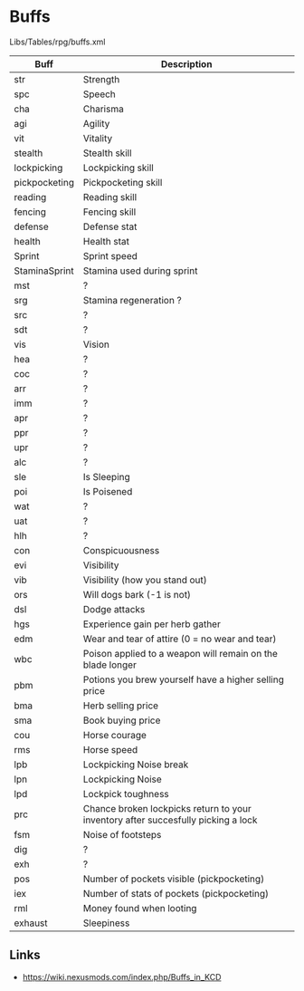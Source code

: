 # Buffs

Libs/Tables/rpg/buffs.xml

| Buff          | Description         |
|---------------|---------------------|
| str           | Strength            |
| spc           | Speech              |
| cha           | Charisma            |
| agi           | Agility             |
| vit           | Vitality            |
| stealth       | Stealth skill       |
| lockpicking   | Lockpicking skill   |
| pickpocketing | Pickpocketing skill |
| reading       | Reading skill       |
| fencing       | Fencing skill       |
| defense       | Defense stat        |
| health        | Health stat         |
| Sprint        | Sprint speed        |
| StaminaSprint | Stamina used during sprint |
| mst           | ?                   |
| srg           | Stamina regeneration ? |
| src           | ?                   |
| sdt           | ?                   |
| vis           | Vision              |
| hea           | ?                   |
| coc           | ?                   |
| arr           | ?                   |
| imm           | ?                   |
| apr           | ?                   |
| ppr           | ?                   |
| upr           | ?                   |
| alc           | ?                   |
| sle           | Is Sleeping         |
| poi           | Is Poisened         |
| wat           | ?                   |
| uat           | ?                   |
| hlh           | ?                   |
| con           | Conspicuousness     |
| evi           | Visibility          |
| vib           | Visibility (how you stand out) |
| ors           | Will dogs bark (-1 is not) |
| dsl           | Dodge attacks       |
| hgs           | Experience gain per herb gather |
| edm           | Wear and tear of attire (0 = no wear and tear) |
| wbc           | Poison applied to a weapon will remain on the blade longer |
| pbm           | Potions you brew yourself have a higher selling price |
| bma           | Herb selling price  |
| sma           | Book buying price   |
| cou           | Horse courage       |
| rms           | Horse speed         |
| lpb           | Lockpicking Noise break |
| lpn           | Lockpicking Noise   |
| lpd           | Lockpick toughness  |
| prc           | Chance broken lockpicks return to your inventory after succesfully picking a lock |
| fsm           | Noise of footsteps  |
| dig           | ?                   |
| exh           | ?                   |
| pos           | Number of pockets visible (pickpocketing) |
| iex           | Number of stats of pockets (pickpocketing) |
| rml           | Money found when looting |
| exhaust       | Sleepiness          |

## Links
- https://wiki.nexusmods.com/index.php/Buffs_in_KCD
